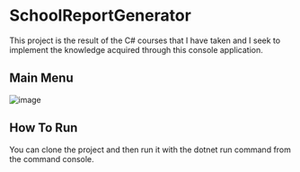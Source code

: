 # SchoolReportGenerator
This project is the result of the C# courses that I have taken and I seek to implement the knowledge acquired through this console application.

## Main Menu
![image](https://user-images.githubusercontent.com/46509440/215629074-2c277579-7512-4228-9629-540a55fa73a3.png)

## How To Run
You can clone the project and then run it with the dotnet run command from the command console.
